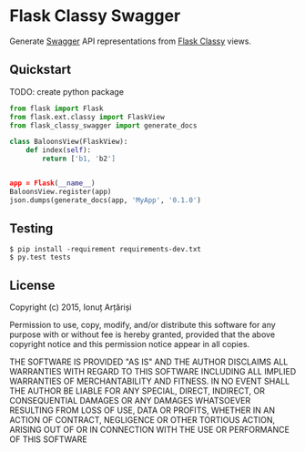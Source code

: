 # Flask Classy Swagger

Generate [Swagger](http://swagger.io/) API representations from [Flask Classy](https://pythonhosted.org/Flask-Classy/) views.

## Quickstart

TODO: create python package

```python
from flask import Flask
from flask.ext.classy import FlaskView
from flask_classy_swagger import generate_docs

class BaloonsView(FlaskView):
    def index(self):
        return ['b1, 'b2']


app = Flask(__name__)
BaloonsView.register(app)
json.dumps(generate_docs(app, 'MyApp', '0.1.0')
```


## Testing

```
$ pip install -requirement requirements-dev.txt
$ py.test tests
```

## License

Copyright (c) 2015, Ionuț Arțăriși

Permission to use, copy, modify, and/or distribute this software for any purpose with or without fee is hereby granted, provided that the above copyright notice and this permission notice appear in all copies.

THE SOFTWARE IS PROVIDED "AS IS" AND THE AUTHOR DISCLAIMS ALL WARRANTIES WITH REGARD TO THIS SOFTWARE INCLUDING ALL IMPLIED WARRANTIES OF MERCHANTABILITY AND FITNESS. IN NO EVENT SHALL THE AUTHOR BE LIABLE FOR ANY SPECIAL, DIRECT, INDIRECT, OR CONSEQUENTIAL DAMAGES OR ANY DAMAGES WHATSOEVER RESULTING FROM LOSS OF USE, DATA OR PROFITS, WHETHER IN AN ACTION OF CONTRACT, NEGLIGENCE OR OTHER TORTIOUS ACTION, ARISING OUT OF OR IN CONNECTION WITH THE USE OR PERFORMANCE OF THIS SOFTWARE
